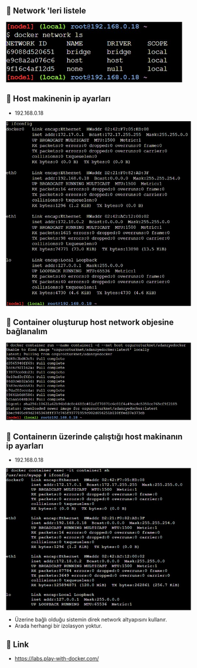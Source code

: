 ## 📌 Network 'leri listele

<img src ="https://github.com/rasitesdmr/docker-document/blob/master/network/host/images/1.network-ls.jpg">

## 📌 Host makinenin ip ayarları

* 192.168.0.18

<img src ="https://github.com/rasitesdmr/docker-document/blob/master/network/host/images/2.network-ifconfig.jpg">

## 📌 Container oluşturup host network objesine bağlanalım

<img src ="https://github.com/rasitesdmr/docker-document/blob/master/network/host/images/3.container1-run-net-host.jpg">

## 📌 Containerın üzerinde çalıştığı host makinanın ip ayarları

* 192.168.0.18

<img src ="https://github.com/rasitesdmr/docker-document/blob/master/network/host/images/4.container1-exec-ifconfig-eth0.jpg">

* Üzerine bağlı olduğu sistemin direk network altyapısını kullanır.
* Arada herhangi bir izolasyon yoktur.

## 📌 Link 

* https://labs.play-with-docker.com/